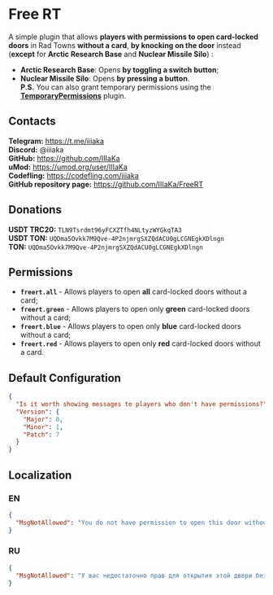 # Free RT

A simple plugin that allows **players with permissions to open card-locked doors** in Rad Towns **without a card**, **by knocking on the door** instead (**except** for **Arctic Research Base** and **Nuclear Missile Silo**) :
- **Arctic Research Base**: Opens **by toggling a switch button**;
- **Nuclear Missile Silo**: Opens **by pressing a button**.  
**P.S.** You can also grant temporary permissions using the [**TemporaryPermissions**](https://github.com/IIIaKa/TemporaryPermissions) plugin.

## Contacts
**Telegram:** https://t.me/iiiaka  
**Discord:** @iiiaka  
**GitHub:** https://github.com/IIIaKa  
**uMod:** https://umod.org/user/IIIaKa  
**Codefling:** https://codefling.com/iiiaka  
**GitHub repository page:** https://github.com/IIIaKa/FreeRT

## Donations

**USDT TRC20:** `TLN9Tsrdmt96yFCXZTfh4NLtyzWYGkqTA3`  
**USDT TON:** `UQDma5Ovkk7M9Qve-4P2njmrgSXZQdACU0gLCGNEgkXDlngn`  
**TON:** `UQDma5Ovkk7M9Qve-4P2njmrgSXZQdACU0gLCGNEgkXDlngn`

## Permissions

- **`freert.all`** - Allows players to open **all** card-locked doors without a card;
- **`freert.green`** - Allows players to open only **green** card-locked doors without a card;
- **`freert.blue`** - Allows players to open only **blue** card-locked doors without a card;
- **`freert.red`** - Allows players to open only **red** card-locked doors without a card.

## Default Configuration

```json
{
  "Is it worth showing messages to players who don't have permissions?": true,
  "Version": {
    "Major": 0,
    "Minor": 1,
    "Patch": 7
  }
}
```

## Localization

### EN
```json
{
  "MsgNotAllowed": "You do not have permission to open this door without the card!"
}
```

### RU
```json
{
  "MsgNotAllowed": "У вас недостаточно прав для открытия этой двери без карточки!"
}
```